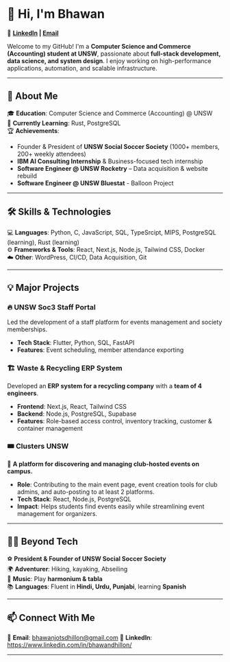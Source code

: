 # 👋 Hi, I'm Bhawan 

🔗 **[LinkedIn](https://www.linkedin.com/in/bhawandhillon/) | [Email](mailto:bhawanjotsdhillon@gmail.com)**  

Welcome to my GitHub! I'm a **Computer Science and Commerce (Accounting) student at UNSW**, passionate about **full-stack development, data science, and system design**. I enjoy working on high-performance applications, automation, and scalable infrastructure.  

---

## 🚀 About Me  
🎓 **Education**: Computer Science and Commerce (Accounting) @ UNSW  
🌱 **Currently Learning**: Rust, PostgreSQL  
🏆 **Achievements**:  
- Founder & President of **UNSW Social Soccer Society** (1000+ members, 200+ weekly attendees)  
- **IBM AI Consulting Internship** & Business-focused tech internship  
- **Software Engineer @ UNSW Rocketry** – Data acquisition & website rebuild
- **Software Engineer @ UNSW Bluestat** - Balloon Project  

---

## 🛠 Skills & Technologies  

💻 **Languages**: Python, C, JavaScript, SQL, TypeSrcipt, MIPS, PostgreSQL (learning), Rust (learning)  
⚙️ **Frameworks & Tools**: React, Next.js, Node.js, Tailwind CSS, Docker  
☁️ **Other**: WordPress, CI/CD, Data Acquisition, Git  

---

## 💡 Major Projects  

### 🔥 **UNSW Soc3 Staff Portal**  
Led the development of a staff platform for events management and society memberships.  
- **Tech Stack**: Flutter, Python, SQL, FastAPI
- **Features**: Event scheduling, member attendance exporting  

### 🏗 **Waste & Recycling ERP System**  
Developed an **ERP system for a recycling company** with a **team of 4 engineers**.  
- **Frontend**: Next.js, React, Tailwind CSS  
- **Backend**: Node.js, PostgreSQL, Supabase  
- **Features**: Role-based access control, inventory tracking, customer & container management  

### 🎟 **Clusters UNSW**  
🚀 **A platform for discovering and managing club-hosted events on campus.**  
- **Role**: Contributing to the main event page, event creation tools for club admins, and auto-posting to at least 2 platforms.  
- **Tech Stack**: React, Node.js, PostgreSQL  
- **Impact**: Helps students find events easily while streamlining event management for organizers.  

---

## 🏋️‍♂️ Beyond Tech  

⚽ **President & Founder of UNSW Social Soccer Society**  
🌍 **Adventurer**: Hiking, kayaking, Abseiling  
🎵 **Music**: Play **harmonium & tabla**  
📚 **Languages**: Fluent in **Hindi, Urdu, Punjabi**, learning **Spanish**  

---

## 📫 Connect With Me  

📧 **Email**: bhawanjotsdhillon@gmail.com 
🔗 **LinkedIn**: https://www.linkedin.com/in/bhawandhillon/  

---
